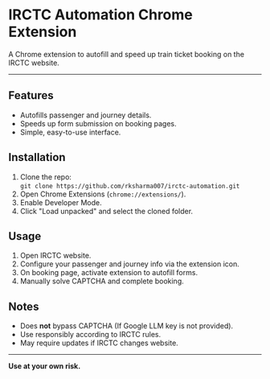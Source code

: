 # IRCTC Automation Chrome Extension

A Chrome extension to autofill and speed up train ticket booking on the IRCTC website.

---

## Features
- Autofills passenger and journey details.
- Speeds up form submission on booking pages.
- Simple, easy-to-use interface.

## Installation
1. Clone the repo:  
   `git clone https://github.com/rksharma007/irctc-automation.git`
2. Open Chrome Extensions (`chrome://extensions/`).
3. Enable Developer Mode.
4. Click "Load unpacked" and select the cloned folder.

## Usage
1. Open IRCTC website.
2. Configure your passenger and journey info via the extension icon.
3. On booking page, activate extension to autofill forms.
4. Manually solve CAPTCHA and complete booking.

## Notes
- Does **not** bypass CAPTCHA (If Google LLM key is not provided).
- Use responsibly according to IRCTC rules.
- May require updates if IRCTC changes website.

---

**Use at your own risk.**
